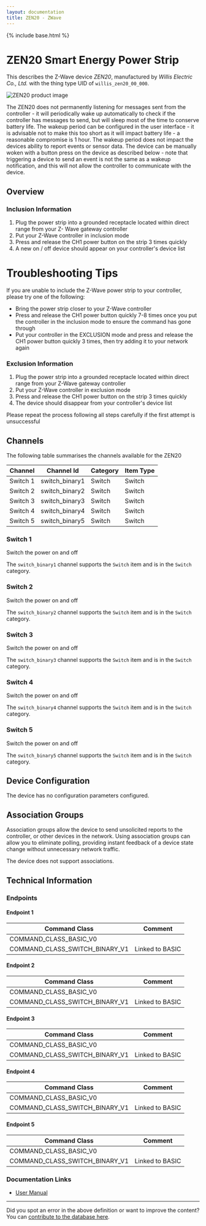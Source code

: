 ```yaml
---
layout: documentation
title: ZEN20 - ZWave
---
```


{% include base.html %}

# ZEN20 Smart Energy Power Strip
This describes the Z-Wave device *ZEN20*, manufactured by *Willis Electric Co., Ltd.* with the thing type UID of ```willis_zen20_00_000```.

![ZEN20 product image](https://www.cd-jackson.com/zwave_device_uploads/541/541_default.jpg)


The ZEN20 does not permanently listening for messages sent from the controller - it will periodically wake up automatically to check if the controller has messages to send, but will sleep most of the time to conserve battery life. The wakeup period can be configured in the user interface - it is advisable not to make this too short as it will impact battery life - a reasonable compromise is 1 hour. The wakeup period does not impact the devices ability to report events or sensor data. The device can be manually woken with a button press on the device as described below - note that triggering a device to send an event is not the same as a wakeup notification, and this will not allow the controller to communicate with the device.

## Overview

### Inclusion Information

1. Plug the power strip into a grounded receptacle located within direct range from your Z- Wave gateway controller
2. Put your Z-Wave controller in inclusion mode
3. Press and release the CH1 power button on the strip 3 times quickly
4. A new on / off device should appear on your controller's device list

Troubleshooting Tips
====================

If you are unable to include the Z-Wave power strip to your controller, please try one of the following:

- Bring the power strip closer to your Z-Wave controller
- Press and release the CH1 power button quickly 7-8 times once you put the controller in the inclusion mode to ensure the command has gone through
- Put your controller in the EXCLUSION mode and press and release the CH1 power button quickly 3 times, then try adding it to your network again

### Exclusion Information

1. Plug the power strip into a grounded receptacle located within direct range from your Z-Wave gateway controller
2. Put your Z-Wave controller in exclusion mode
3. Press and release the CH1 power button on the strip 3 times quickly
4. The device should disappear from your controller's device list

Please repeat the process following all steps carefully if the first attempt is unsuccessful

## Channels

The following table summarises the channels available for the ZEN20

| Channel | Channel Id | Category | Item Type |
|---------|------------|----------|-----------|
| Switch 1 | switch_binary1 | Switch | Switch | 
| Switch 2 | switch_binary2 | Switch | Switch | 
| Switch 3 | switch_binary3 | Switch | Switch | 
| Switch 4 | switch_binary4 | Switch | Switch | 
| Switch 5 | switch_binary5 | Switch | Switch | 

### Switch 1

Switch the power on and off

The ```switch_binary1``` channel supports the ```Switch``` item and is in the ```Switch``` category.

### Switch 2

Switch the power on and off

The ```switch_binary2``` channel supports the ```Switch``` item and is in the ```Switch``` category.

### Switch 3

Switch the power on and off

The ```switch_binary3``` channel supports the ```Switch``` item and is in the ```Switch``` category.

### Switch 4

Switch the power on and off

The ```switch_binary4``` channel supports the ```Switch``` item and is in the ```Switch``` category.

### Switch 5

Switch the power on and off

The ```switch_binary5``` channel supports the ```Switch``` item and is in the ```Switch``` category.



## Device Configuration

The device has no configuration parameters configured.

## Association Groups

Association groups allow the device to send unsolicited reports to the controller, or other devices in the network. Using association groups can allow you to eliminate polling, providing instant feedback of a device state change without unnecessary network traffic.

The device does not support associations.
## Technical Information

### Endpoints

#### Endpoint 1

| Command Class | Comment |
|---------------|---------|
| COMMAND_CLASS_BASIC_V0| |
| COMMAND_CLASS_SWITCH_BINARY_V1| Linked to BASIC|
#### Endpoint 2

| Command Class | Comment |
|---------------|---------|
| COMMAND_CLASS_BASIC_V0| |
| COMMAND_CLASS_SWITCH_BINARY_V1| Linked to BASIC|
#### Endpoint 3

| Command Class | Comment |
|---------------|---------|
| COMMAND_CLASS_BASIC_V0| |
| COMMAND_CLASS_SWITCH_BINARY_V1| Linked to BASIC|
#### Endpoint 4

| Command Class | Comment |
|---------------|---------|
| COMMAND_CLASS_BASIC_V0| |
| COMMAND_CLASS_SWITCH_BINARY_V1| Linked to BASIC|
#### Endpoint 5

| Command Class | Comment |
|---------------|---------|
| COMMAND_CLASS_BASIC_V0| |
| COMMAND_CLASS_SWITCH_BINARY_V1| Linked to BASIC|

### Documentation Links

* [User Manual](https://www.cd-jackson.com/zwave_device_uploads/541/zooz-z-wave-plus-power-strip-zen20-manual-v1-1.pdf)

---

Did you spot an error in the above definition or want to improve the content?
You can [contribute to the database here](http://www.cd-jackson.com/index.php/zwave/zwave-device-database/zwave-device-list/devicesummary/541).
